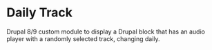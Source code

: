 # Daily Track

Drupal 8/9 custom module to display a Drupal block that has an audio player with a randomly selected track, changing daily.

